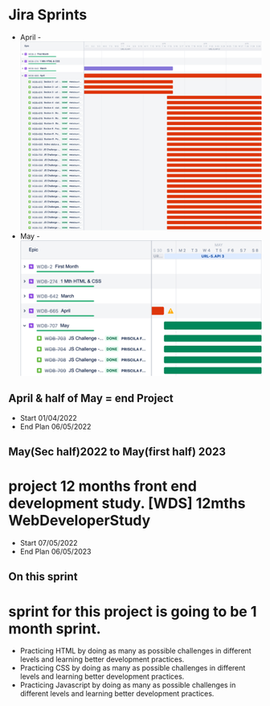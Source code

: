 

# Jira Sprints
* April  - ![Begin Banner](/Sprint/April/April.png) 
* May  - ![Begin Banner](/Sprint/May/may.png) 

## April & half of May = end Project
* Start 01/04/2022  
* End Plan 06/05/2022


## May(Sec half)2022 to May(first half) 2023
# project 12 months front end development study. [WDS] 12mths WebDeveloperStudy
* Start 07/05/2022 
* End Plan 06/05/2023


## On this sprint
# sprint for this project is going to be 1 month sprint. 
* Practicing HTML by doing as many as possible challenges in different levels and learning better development practices.
* Practicing CSS by doing as many as possible challenges in different levels and learning better development practices.
* Practicing Javascript by doing as many as possible challenges in different levels and learning better development practices.

